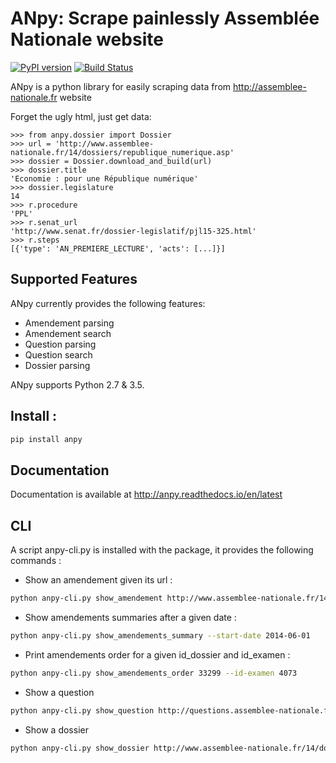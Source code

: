 # ANpy: Scrape painlessly Assemblée Nationale website
[![PyPI version](https://badge.fury.io/py/anpy.svg)](https://badge.fury.io/py/anpy)
[![Build Status](https://travis-ci.org/regardscitoyens/anpy.svg)](https://travis-ci.org/regardscitoyens/anpy)

ANpy is a python library for easily scraping data from http://assemblee-nationale.fr website

Forget the ugly html, just get data:

    >>> from anpy.dossier import Dossier
    >>> url = 'http://www.assemblee-nationale.fr/14/dossiers/republique_numerique.asp'
    >>> dossier = Dossier.download_and_build(url)
    >>> dossier.title
    'Economie : pour une République numérique'
    >>> dossier.legislature
    14
    >>> r.procedure
    'PPL'
    >>> r.senat_url
    'http://www.senat.fr/dossier-legislatif/pjl15-325.html'
    >>> r.steps
    [{'type': 'AN_PREMIERE_LECTURE', 'acts': [...]}]

## Supported Features

ANpy currently provides the following features:

- Amendement parsing
- Amendement search
- Question parsing
- Question search
- Dossier parsing

ANpy supports Python 2.7 & 3.5.

## Install :
```bash
pip install anpy
```

## Documentation

Documentation is available at http://anpy.readthedocs.io/en/latest


## CLI
A script anpy-cli.py is installed with the package, it provides the following commands :

* Show an amendement given its url :
```bash
python anpy-cli.py show_amendement http://www.assemblee-nationale.fr/14/amendements/1847/CION-DVP/CD266.asp
```

* Show amendements summaries after a given date :
```bash
python anpy-cli.py show_amendements_summary --start-date 2014-06-01
```

* Print amendements order for a given id_dossier and id_examen :
```bash
python anpy-cli.py show_amendements_order 33299 --id-examen 4073
```

* Show a question
```bash
python anpy-cli.py show_question http://questions.assemblee-nationale.fr/q14/14-73499QE.htm
```

* Show a dossier
```bash
python anpy-cli.py show_dossier http://www.assemblee-nationale.fr/14/dossiers/sante.asp
```
